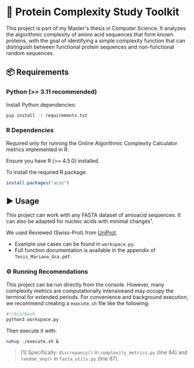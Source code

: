 # 🧬 Protein Complexity Study Toolkit

This project is part of my Master's thesis in Computer Science. It analyzes the algorithmic complexity of amino acid sequences that form known proteins, with the goal of identifying a simple complexity function that can distinguish between functional protein sequences and non-functional random sequences.


## 📦 Requirements

### Python (>= 3.11 recommended)

Install Python dependencies:

```bash
pip install -r requirements.txt
```


### R Dependencies

Required only for running the Online Algorithmic Complexity Calculator metrics implemented in R.

Ensure you have R (>= 4.5.0) installed.

To install the required R package:

```R
install.packages("acss")
```


## ▶️ Usage

This project can work with any FASTA dataset of amioacid sequences. It can also be adapted for nucleic acids with minimal changes¹.

We used Reviewed (Swiss-Prot) from [UniProt](https://www.uniprot.org/help/downloads).

- Example use cases can be found in `workspace.py`.
- Full function documentation is available in the appendix of `Tesis_Mariano_Oca.pdf`.


### ⚙️ Running Recomendations

This project can be run directly from the console. However, many complexity metrics are computationally intensiveand may occupy the terminal for extended periods. For convenience and background execution, we recommend creating a `execute.sh` file like the following:

```bash
#!/bin/bash
python3 workspace.py
```

Then execute it with:

```bash
nohup ./execute.sh &
```


> \[1] Specifically: `discrepancy()` in `complexity_metrics.py` (line 84) and `random_seq()` in `fasta_utils.py` (line 87).
